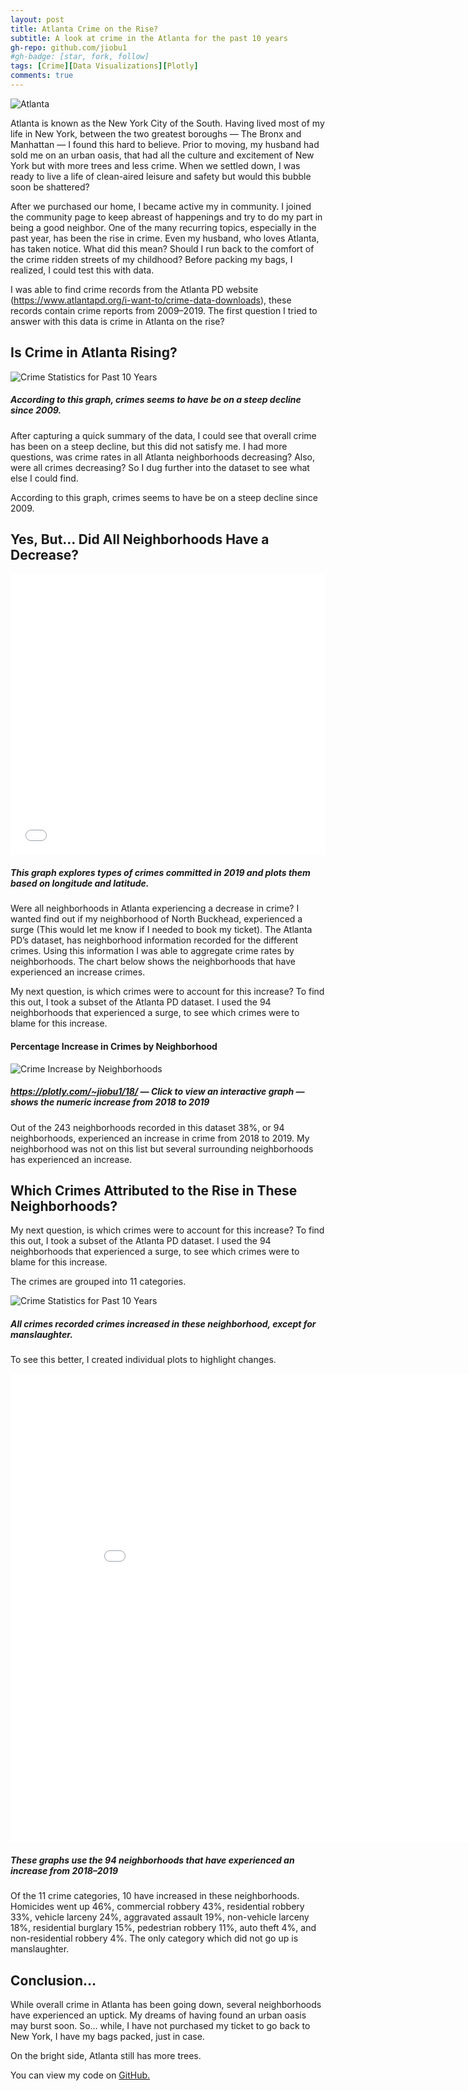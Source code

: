 ```yaml
---
layout: post
title: Atlanta Crime on the Rise?
subtitle: A look at crime in the Atlanta for the past 10 years
gh-repo: github.com/jiobu1
#gh-badge: [star, fork, follow]
tags: [Crime][Data Visualizations][Plotly]
comments: true
---
```


<img src = "../img/unit1/atlanta.png" alt="Atlanta" class="center">

<p>Atlanta is known as the New York City of the South. Having lived most of my life in New York, between the two greatest boroughs — The Bronx and Manhattan — I found this hard to believe. Prior to moving, my husband had sold me on an urban oasis, that had all the culture and excitement of New York but with more trees and less crime. When we settled down, I was ready to live a life of clean-aired leisure and safety but would this bubble soon be shattered?</p>

<p>After we purchased our home, I became active my in community. I joined the community page to keep abreast of happenings and try to do my part in being a good neighbor. One of the many recurring topics, especially in the past year, has been the rise in crime. Even my husband, who loves Atlanta, has taken notice. What did this mean? Should I run back to the comfort of the crime ridden streets of my childhood? Before packing my bags, I realized, I could test this with data.</p>

<p>I was able to find crime records from the Atlanta PD website (<a href="https://www.atlantapd.org/i-want-to/crime-data-downloads" target="blank">https://www.atlantapd.org/i-want-to/crime-data-downloads</a>), these records contain crime reports from 2009–2019. The first question I tried to answer with this data is crime in Atlanta on the rise?</p>

<h2>Is Crime in Atlanta Rising?</h2>

<img src="../img/unit1/change_over_years.png" alt="Crime Statistics for Past 10 Years">
<h5>According to this graph, crimes seems to have be on a steep decline since 2009.</h5>

<p>After capturing a quick summary of the data, I could see that overall crime has been on a steep decline, but this did not satisfy me. I had more questions, was crime rates in all Atlanta neighborhoods decreasing? Also, were all crimes decreasing? So I dug further into the dataset to see what else I could find.</p>

<p>According to this graph, crimes seems to have be on a steep decline since 2009.</p>

<h2>Yes, But… Did All Neighborhoods Have a Decrease?</h2>

<div class="video-container">
<iframe id="igraph" scrolling="no" style="border:none;" seamless="seamless" src="../img/index.html" height="450" width="100%"></iframe>
<h5>This graph explores types of crimes committed in 2019 and plots them based on longitude and latitude.</h5>
</div>

<p>Were all neighborhoods in Atlanta experiencing a decrease in crime? I wanted find out if my neighborhood of North Buckhead, experienced a surge (This would let me know if I needed to book my ticket). The Atlanta PD’s dataset, has neighborhood information recorded for the different crimes. Using this information I was able to aggregate crime rates by neighborhoods. The chart below shows the neighborhoods that have experienced an increase crimes.</p>

<p>My next question, is which crimes were to account for this increase? To find this out, I took a subset of the Atlanta PD dataset. I used the 94 neighborhoods that experienced a surge, to see which crimes were to blame for this increase.</p>

<h4>Percentage Increase in Crimes by Neighborhood</h4>
<img src="../img/unit1/crime_neighborhood.png" alt="Crime Increase by Neighborhoods">
<h5> <a href = "https://plotly.com/~jiobu1/18/" target="blank">https://plotly.com/~jiobu1/18/</a> — Click to view an interactive graph — shows the numeric increase from 2018 to 2019</h5>

<p>Out of the 243 neighborhoods recorded in this dataset 38%, or 94 neighborhoods, experienced an increase in crime from 2018 to 2019. My neighborhood was not on this list but several surrounding neighborhoods has experienced an increase.</p>

<h2>Which Crimes Attributed to the Rise in These Neighborhoods?</h2>

<p>My next question, is which crimes were to account for this increase? To find this out, I took a subset of the Atlanta PD dataset. I used the 94 neighborhoods that experienced a surge, to see which crimes were to blame for this increase.</p>

<p>The crimes are grouped into 11 categories.</p>

<img src="../img/unit1/ucr_literal.png" alt="Crime Statistics for Past 10 Years">
<h5>All crimes recorded crimes increased in these neighborhood, except for manslaughter.</h5>

<p>To see this better, I created individual plots to highlight changes.</p>

<div class = "video-container">
<iframe width="900" height="750" frameborder="0" scrolling="no" src="//plotly.com/~jiobu1/21.embed"></iframe>
<h5>These graphs use the 94 neighborhoods that have experienced an increase from 2018–2019</h5>
</div>

<p>Of the 11 crime categories, 10 have increased in these neighborhoods. Homicides went up 46%, commercial robbery 43%, residential robbery 33%, vehicle larceny 24%, aggravated assault 19%, non-vehicle larceny 18%, residential burglary 15%, pedestrian robbery 11%, auto theft 4%, and non-residential robbery 4%. The only category which did not go up is manslaughter.</p>

<h2>Conclusion…</h2>

<p>While overall crime in Atlanta has been going down, several neighborhoods have experienced an uptick. My dreams of having found an urban oasis may burst soon. So… while, I have not purchased my ticket to go back to New York, I have my bags packed, just in case.</p>

<p>On the bright side, Atlanta still has more trees.</p>

<p>You can view my code on <a href = "https://github.com/jiobu1/DS-Unit-1-Sprint-4-Data-Storytelling-Portfolio-Project/blob/master/Jisha_Obukwelu_Unit_1_Data_Storytelling_Project.ipynb" target="None"> GitHub.</a></p>
